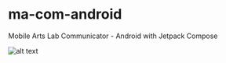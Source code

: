 # ma-com-android
Mobile Arts Lab Communicator - Android with Jetpack Compose

![alt text](http://g.recordit.co/00guJAP4DZ.gif "Application in action")



